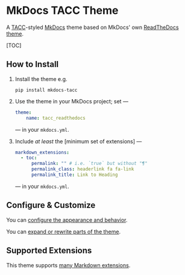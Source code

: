 # MkDocs TACC Theme

A [TACC](https://www.tacc.utexas.edu/)-styled [MkDocs](https://www.mkdocs.org/) theme based on MkDocs' own [ReadTheDocs theme](https://www.mkdocs.org/user-guide/choosing-your-theme/#readthedocs).

[TOC]

## How to Install

<!-- Keep these steps synced with /README.md -->

1. Install the theme e.g.

    ```shell
    pip install mkdocs-tacc
    ```

2. Use the theme in your MkDocs project; set —

    ```yaml
    theme:
        name: tacc_readthedocs
    ```

    — in your `mkdocs.yml`.

3. Include _at least_ the [minimum set of extensions] —

    ```yaml
    markdown_extensions:
      - toc:
          permalink: "" # i.e. `true` but without "¶"
          permalink_class: headerlink fa fa-link
          permalink_title: Link to Heading
    ```

    — in your `mkdocs.yml`.

[core extensions]: extensions.md#core-extensions

## Configure & Customize

You can [configure the appearance and behavior](configure.md).

You can [expand or rewrite parts of the theme](customize.md).

## Supported Extensions

This theme supports [many Markdown extensions](extensions.md).
